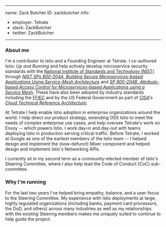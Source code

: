 -------------------------------------------------------------
name: Zack Butcher
ID: zackbutcher
info:
  - employer: Tetrate
  - slack: ZackButcher
  - twitter: ZackButcher
-------------------------------------------------------------

### About me

I'm a contributor to Istio and a Founding Engineer at Tetrate. I co-authored _Istio: Up and Running_ and help actively develop microservice security standards with the [National Institute of Standards and Technology (NIST)](https://www.nist.gov/) through _[NIST SPs 800-204A, Building Secure Microservices-based Applications Using Service-Mesh Architecture](https://nvlpubs.nist.gov/nistpubs/SpecialPublications/NIST.SP.800-204A.pdf)_ and _[SP 800-204B, Attribute-based Access Control for Microservices-based Applications using a Service Mesh](https://nvlpubs.nist.gov/nistpubs/SpecialPublications/NIST.SP.800-204B.pdf)_. These have also been adopted by industry standards including the [FFIEC](https://ithandbook.ffiec.gov/it-booklets/architecture,-infrastructure,-and-operations/vii-evolving-technologies/viic-microservices.aspx) and by the US Federal Government as part of [CISA](https://www.cisa.gov/)'s _[Cloud Technical Reference Architecture](https://www.cisa.gov/sites/default/files/publications/Cloud%20Security%20Technical%20Reference%20Architecture.pdf)_.

At Tetrate I help enable Istio adoption in enterprise organizations around the world. I help direct our product strategy, extending OSS Istio to meet the needs of complex enterprise use cases, and help oversee Tetrate's work on Envoy -- which powers Istio. I work day-in and day-out with teams deploying Istio in production serving critical traffic. Before Tetrate, I worked at Google as one of the earliest members of the Istio team -- I helped design and implement the (now-defunct) Mixer component and helped design and implement Istio's Networking APIs.

I currently sit in my second term as a community-elected member of Istio's Steering Committee, where I also help lead the Code of Conduct (CoC) sub-committee.

### Why I'm running

For the last two years I've helped bring empathy, balance, and a user-focus to the Steering Committee. My experience with Istio deployments at large, highly regulated organizations (including banks, payment card processors, the DoD, and others) across many industries as well as my relationships with the existing Steering members makes me uniquely suited to continue to help guide the project.
